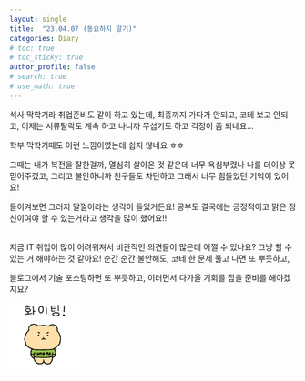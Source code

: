 ```yaml
---
layout: single
title:  "23.04.07 (동요하지 말기)"
categories: Diary
# toc: true
# toc_sticky: true
author_profile: false
# search: true
# use_math: true
---
```


석사 막학기라 취업준비도 같이 하고 있는데, 최종까지 가다가 안되고, 코테 보고 안되고, 이제는 서류탈락도 계속 하고 나니까 무섭기도 하고 걱정이 좀 되네요...

학부 막학기때도 이런 느낌이였는데 쉽지 않네요 ㅎㅎ    

그때는 내가 복전을 잘한걸까, 열심히 살아온 것 같은데 너무 욕심부렸나 나를 더이상 못 믿어주겠고, 그리고 불안하니까 친구들도 차단하고 그래서 너무 힘들었던 기억이 있어요!

돌이켜보면 그러지 말껄이라는 생각이 들었거든요! 공부도 결국에는 긍정적이고 맑은 정신이여야 할 수 있는거라고 생각을 많이 했어요!!
<br/>
<br/>

지금 IT 취업이 많이 어려워져서 비관적인 의견들이 많은데 어쩔 수 있나요? 그냥 할 수 있는 거 해야하는 것 같아요! 순간 순간 불안해도, 코테 한 문제 풀고 나면 또 뿌듯하고, 

블로그에서 기술 포스팅하면 또 뿌듯하고, 이러면서 다가올 기회를 잡을 준비를 해야겠지요?    

<img src="/assets/images/emoticon/mang_bear_1.gif" alt="망그러진 곰" style="zoom:35%;" /> <br/>
